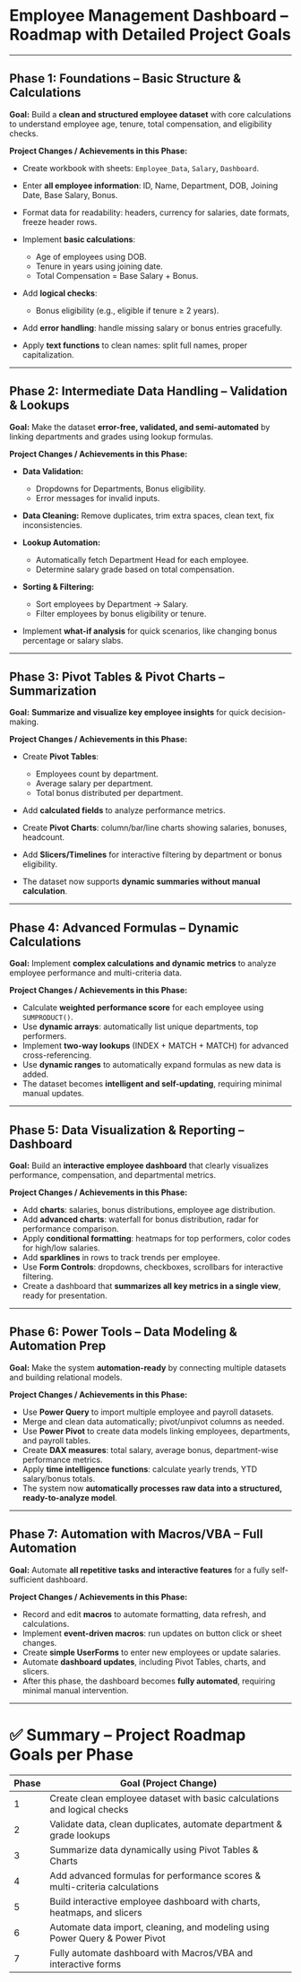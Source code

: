 # **Employee Management Dashboard – Roadmap with Detailed Project Goals**

---

## **Phase 1: Foundations – Basic Structure & Calculations**

**Goal:** Build a **clean and structured employee dataset** with core calculations to understand employee age, tenure, total compensation, and eligibility checks.

**Project Changes / Achievements in this Phase:**

* Create workbook with sheets: `Employee_Data`, `Salary`, `Dashboard`.
* Enter **all employee information**: ID, Name, Department, DOB, Joining Date, Base Salary, Bonus.
* Format data for readability: headers, currency for salaries, date formats, freeze header rows.
* Implement **basic calculations**:

  * Age of employees using DOB.
  * Tenure in years using joining date.
  * Total Compensation = Base Salary + Bonus.
* Add **logical checks**:

  * Bonus eligibility (e.g., eligible if tenure ≥ 2 years).
* Add **error handling**: handle missing salary or bonus entries gracefully.
* Apply **text functions** to clean names: split full names, proper capitalization.

---

## **Phase 2: Intermediate Data Handling – Validation & Lookups**

**Goal:** Make the dataset **error-free, validated, and semi-automated** by linking departments and grades using lookup formulas.

**Project Changes / Achievements in this Phase:**

* **Data Validation:**

  * Dropdowns for Departments, Bonus eligibility.
  * Error messages for invalid inputs.
* **Data Cleaning:** Remove duplicates, trim extra spaces, clean text, fix inconsistencies.
* **Lookup Automation:**

  * Automatically fetch Department Head for each employee.
  * Determine salary grade based on total compensation.
* **Sorting & Filtering:**

  * Sort employees by Department → Salary.
  * Filter employees by bonus eligibility or tenure.
* Implement **what-if analysis** for quick scenarios, like changing bonus percentage or salary slabs.

---

## **Phase 3: Pivot Tables & Pivot Charts – Summarization**

**Goal:** **Summarize and visualize key employee insights** for quick decision-making.

**Project Changes / Achievements in this Phase:**

* Create **Pivot Tables**:

  * Employees count by department.
  * Average salary per department.
  * Total bonus distributed per department.
* Add **calculated fields** to analyze performance metrics.
* Create **Pivot Charts**: column/bar/line charts showing salaries, bonuses, headcount.
* Add **Slicers/Timelines** for interactive filtering by department or bonus eligibility.
* The dataset now supports **dynamic summaries without manual calculation**.

---

## **Phase 4: Advanced Formulas – Dynamic Calculations**

**Goal:** Implement **complex calculations and dynamic metrics** to analyze employee performance and multi-criteria data.

**Project Changes / Achievements in this Phase:**

* Calculate **weighted performance score** for each employee using `SUMPRODUCT()`.
* Use **dynamic arrays**: automatically list unique departments, top performers.
* Implement **two-way lookups** (INDEX + MATCH + MATCH) for advanced cross-referencing.
* Use **dynamic ranges** to automatically expand formulas as new data is added.
* The dataset becomes **intelligent and self-updating**, requiring minimal manual updates.

---

## **Phase 5: Data Visualization & Reporting – Dashboard**

**Goal:** Build an **interactive employee dashboard** that clearly visualizes performance, compensation, and departmental metrics.

**Project Changes / Achievements in this Phase:**

* Add **charts**: salaries, bonus distributions, employee age distribution.
* Add **advanced charts**: waterfall for bonus distribution, radar for performance comparison.
* Apply **conditional formatting**: heatmaps for top performers, color codes for high/low salaries.
* Add **sparklines** in rows to track trends per employee.
* Use **Form Controls**: dropdowns, checkboxes, scrollbars for interactive filtering.
* Create a dashboard that **summarizes all key metrics in a single view**, ready for presentation.

---

## **Phase 6: Power Tools – Data Modeling & Automation Prep**

**Goal:** Make the system **automation-ready** by connecting multiple datasets and building relational models.

**Project Changes / Achievements in this Phase:**

* Use **Power Query** to import multiple employee and payroll datasets.
* Merge and clean data automatically; pivot/unpivot columns as needed.
* Use **Power Pivot** to create data models linking employees, departments, and payroll tables.
* Create **DAX measures**: total salary, average bonus, department-wise performance metrics.
* Apply **time intelligence functions**: calculate yearly trends, YTD salary/bonus totals.
* The system now **automatically processes raw data into a structured, ready-to-analyze model**.

---

## **Phase 7: Automation with Macros/VBA – Full Automation**

**Goal:** Automate **all repetitive tasks and interactive features** for a fully self-sufficient dashboard.

**Project Changes / Achievements in this Phase:**

* Record and edit **macros** to automate formatting, data refresh, and calculations.
* Implement **event-driven macros**: run updates on button click or sheet changes.
* Create **simple UserForms** to enter new employees or update salaries.
* Automate **dashboard updates**, including Pivot Tables, charts, and slicers.
* After this phase, the dashboard becomes **fully automated**, requiring minimal manual intervention.

---

# ✅ **Summary – Project Roadmap Goals per Phase**

| Phase | Goal (Project Change)                                                        |
| ----- | ---------------------------------------------------------------------------- |
| 1     | Create clean employee dataset with basic calculations and logical checks     |
| 2     | Validate data, clean duplicates, automate department & grade lookups         |
| 3     | Summarize data dynamically using Pivot Tables & Charts                       |
| 4     | Add advanced formulas for performance scores & multi-criteria calculations   |
| 5     | Build interactive employee dashboard with charts, heatmaps, and slicers      |
| 6     | Automate data import, cleaning, and modeling using Power Query & Power Pivot |
| 7     | Fully automate dashboard with Macros/VBA and interactive forms               |
